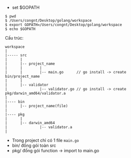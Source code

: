 - set $GOPATH

```
$ pwd
$ /Users/congnt/Desktop/golang/workspace
$ export GOPATH=/Users/congnt/Desktop/golang/workspace
$ echo $GOPATH
```

Cấu trúc:

```
workspace
|
|----- src
|      |
|      |-- project_name
|      |        |
|      |        |-- main.go      // go install -> create bin/project_name
|      |
|      |-- validator
|               |-- validator.go // go install -> create pkg/darwin_amd64/validator.a
|      
|---- bin
|      |-- project_name(file)
|
|---- pkg
|      |
|      |-- darwin_amd64
|               |-- validator.a
|     
```

- Trong project chỉ có 1 file `main.go`
- bin/ đống gói toàn src
- pkg/ đống gói function -> import to main.go
